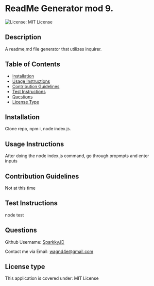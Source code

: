 # ReadMe Generator mod 9. 

![License: MIT License](https://img.shields.io/badge/License-MIT%20License-brightgreen.svg)


## Description
A readme,md file generator that utilizes inquirer.


## Table of Contents
- [Installation](#installation)
- [Usage Instructions](#usage-instructions)
- [Contribution Guidelines](#contribution-guidelines)
- [Test Instructions](#test-instructions)
- [Questions](#questions)
- [License Type](#license-type)


## Installation <a name="installation"></a>
Clone repo, npm i, node index.js. 


## Usage Instructions <a name="usage"></a>
After doing the node index.js command, go through propmpts and enter inputs 


## Contribution Guidelines <a name="contribution"></a>
Not at this time


## Test Instructions <a name="test"></a>
node test

## Questions <a name="github"></a>
 Github Username: <a href="https://github.com/SparkkyJD">SparkkyJD</a>

Contact me via Email: wagnd4e@gmail.com
## License type <a name="license"></a>
This application is covered under: MIT License
